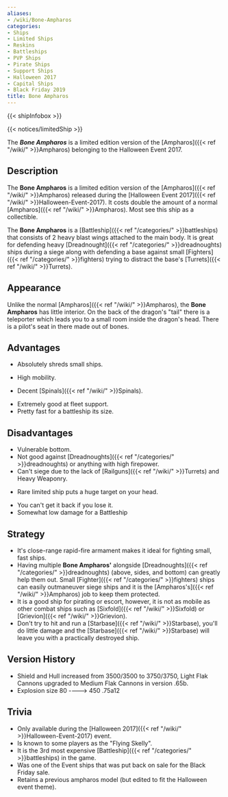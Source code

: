 ```yaml
---
aliases:
- /wiki/Bone-Ampharos
categories:
- Ships
- Limited Ships
- Reskins
- Battleships
- PVP Ships
- Pirate Ships
- Support Ships
- Halloween 2017
- Capital Ships
- Black Friday 2019
title: Bone Ampharos
---  
```


{{< shipInfobox >}}   

{{< notices/limitedShip >}} 

The **_Bone Ampharos_** is a limited edition version of the [Ampharos]({{< ref "/wiki/" >}}Ampharos) belonging to the Halloween Event 2017.

## Description

The **Bone Ampharos** is a limited edition version of the [Ampharos]({{< ref "/wiki/" >}}Ampharos) released during the [Halloween Event 2017]({{< ref "/wiki/" >}}Halloween-Event-2017). It costs double the amount of a normal [Ampharos]({{< ref "/wiki/" >}}Ampharos). Most see this ship as a collectible.

The **Bone Ampharos** is a [Battleship]({{< ref "/categories/" >}}battleships) that consists of 2 heavy blast wings attached to the main body. It is great for defending heavy [Dreadnought]({{< ref "/categories/" >}}dreadnoughts) ships during a siege along with defending a base against small [Fighters]({{< ref "/categories/" >}}fighters) trying to distract the base's [Turrets]({{< ref "/wiki/" >}}Turrets).

## Appearance

Unlike the normal [Ampharos]({{< ref "/wiki/" >}}Ampharos), the **Bone Ampharos** has little interior. On the back of the dragon's "tail" there is a teleporter which leads you to a small room inside the dragon's head. There is a pilot's seat in there made out of bones.

## Advantages

- Absolutely shreds small ships.

<!-- -->

- High mobility.

<!-- -->

- Decent [Spinals]({{< ref "/wiki/" >}}Spinals).

<!-- -->

- Extremely good at fleet support.
- Pretty fast for a battleship its size.

## Disadvantages

- Vulnerable bottom.
- Not good against [Dreadnoughts]({{< ref "/categories/" >}}dreadnoughts) or anything with high firepower.
- Can't siege due to the lack of [Railguns]({{< ref "/wiki/" >}}Turrets) and Heavy Weaponry.

<!-- -->

- Rare limited ship puts a huge target on your head.

<!-- -->

- You can't get it back if you lose it.
- Somewhat low damage for a Battleship

## Strategy

- It's close-range rapid-fire armament makes it ideal for fighting small, fast ships.
- Having multiple **Bone Ampharos'** alongside [Dreadnoughts]({{< ref "/categories/" >}}dreadnoughts) (above, sides, and bottom) can greatly help them out. Small [Fighter]({{< ref "/categories/" >}}fighters) ships can easily outmaneuver siege ships and it is the [Ampharos's]({{< ref "/wiki/" >}}Ampharos) job to keep them protected.
- It is a good ship for pirating or escort, however, it is not as mobile as other combat ships such as [Sixfold]({{< ref "/wiki/" >}}Sixfold) or [Grievion]({{< ref "/wiki/" >}}Grievion).
- Don't try to hit and run a [Starbase]({{< ref "/wiki/" >}}Starbase), you'll do little damage and the [Starbase]({{< ref "/wiki/" >}}Starbase) will leave you with a practically destroyed ship.

## Version History 

- Shield and Hull increased from 3500/3500 to 3750/3750, Light Flak Cannons upgraded to Medium Flak Cannons in version .65b.
- Explosion size 80 ----> 450 .75a12

## Trivia

- Only available during the [Halloween 2017]({{< ref "/wiki/" >}}Halloween-Event-2017) event.
- Is known to some players as the "Flying Skelly".
- It is the 3rd most expensive [Battleship]({{< ref "/categories/" >}}battleships) in the game.
- Was one of the Event ships that was put back on sale for the Black Friday sale.
- Retains a previous ampharos model (but edited to fit the Halloween event theme).